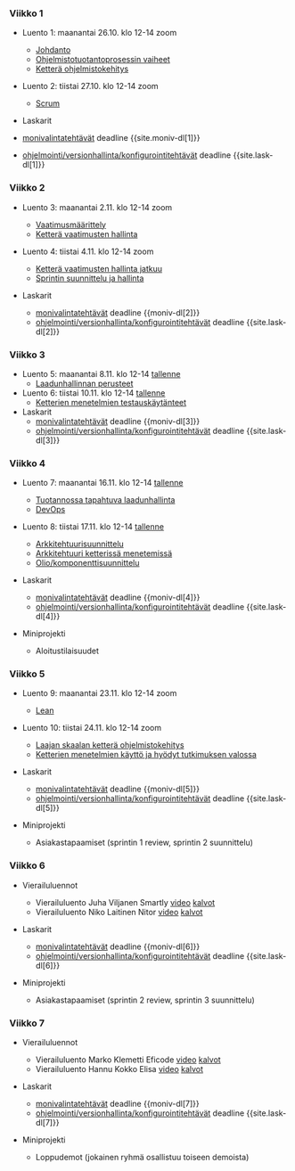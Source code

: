 ### Viikko 1

- Luento 1: maanantai 26.10. klo 12-14 zoom
  - [Johdanto](/osa0)
  - [Ohjelmistotuotantoprosessin vaiheet](/osa1#ohjelmistotuotanto-ja-sen-osa-alueet) 
  - [Ketterä ohjelmistokehitys](/osa1#ketterä-ohjelmistokehitys)

- Luento 2: tiistai 27.10. klo 12-14 zoom
  - [Scrum](/osa1#scrum)

- Laskarit
- <a href="{{site.stats_url}}/quiz/1">monivalintatehtävät</a> deadline {{site.moniv-dl[1]}}
- <a href="/tehtavat1">ohjelmointi/versionhallinta/konfigurointitehtävät</a> deadline {{site.lask-dl[1]}}


### Viikko 2

- Luento 3: maanantai 2.11. klo 12-14  zoom
  - [Vaatimusmäärittely](/osa2#vaatimusmäärittely)
  - [Ketterä vaatimusten hallinta](/osa2#user-story)

- Luento 4: tiistai 4.11. klo 12-14 zoom
  - [Ketterä vaatimusten hallinta jatkuu](/osa2#user-story)
  - [Sprintin suunnittelu ja hallinta](/osa2#sprintin-suunnittelu)

- Laskarit
  - <a href="{{site.stats_url}}/quiz/2">monivalintatehtävät</a> deadline {{moniv-dl[2]}}
  - <a href="/tehtavat2">ohjelmointi/versionhallinta/konfigurointitehtävät</a> deadline {{site.lask-dl[2]}}

### Viikko 3

- Luento 5: maanantai 8.11. klo 12-14  <a href="https://youtu.be/uo4-NnaPriM">tallenne</a>
  - [Laadunhallinnan perusteet](/osa3)
- Luento 6: tiistai 10.11. klo 12-14 <a href="https://youtu.be/yW4MONAW2ZA">tallenne</a>  
  - [Ketterien menetelmien testauskäytänteet](/osa3#ketterien-menetelmien-testauska%CC%88yta%CC%88nteet)
- Laskarit
  - <a href="{{site.stats_url}}/quiz/3">monivalintatehtävät</a> deadline {{moniv-dl[3]}}
  - <a href="/tehtavat3">ohjelmointi/versionhallinta/konfigurointitehtävät</a> deadline {{site.lask-dl[3]}}
  
### Viikko 4

- Luento 7: maanantai 16.11. klo 12-14  <a href="https://youtu.be/YBo7xH0mhrk">tallenne</a>
  - [Tuotannossa tapahtuva laadunhallinta](/osa3#tuotannossa-tapahtuva-testaaminen-ja-laadunhallinta)
  - [DevOps](/osa3#devops) 
- Luento 8: tiistai 17.11. klo 12-14 <a href="https://youtu.be/HqhhAtnGwFo">tallenne</a>
  - [Arkkitehtuurisuunnittelu](/osa4#ohjelmiston-arkkitehtuuri)
  - [Arkkitehtuuri ketterissä menetemissä](/osa4#arkkitehtuuri-ketterissä-menetelmissä)
  - [Olio/komponenttisuunnittelu](/osa4#olio--ja-komponenttisuunnittelu)
   
- Laskarit
  - <a href="{{site.stats_url}}/quiz/4">monivalintatehtävät</a> deadline {{moniv-dl[4]}}
  - <a href="/tehtavat4">ohjelmointi/versionhallinta/konfigurointitehtävät</a> deadline {{site.lask-dl[4]}}

- Miniprojekti
  - Aloitustilaisuudet
### Viikko 5

- Luento 9: maanantai 23.11. klo 12-14 zoom
    - [Lean](/osa5#lean)  
- Luento 10: tiistai 24.11. klo 12-14 zoom
  - [Laajan skaalan ketterä ohjelmistokehitys](/osa5#laajan-skaalan-kettera%CC%88-ohjelmistokehitys)
  - [Ketterien menetelmien käyttö ja hyödyt tutkimuksen valossa](/osa5#ketterien-menetelmien-käyttö-ja-hyödyt-tutkimuksen-valossa)  
    
- Laskarit
  - <a href="{{site.stats_url}}/quiz/5">monivalintatehtävät</a> deadline {{moniv-dl[5]}}
  - <a href="/tehtavat5">ohjelmointi/versionhallinta/konfigurointitehtävät</a> deadline {{site.lask-dl[5]}}

- Miniprojekti
  - Asiakastapaamiset (sprintin 1 review, sprintin 2 suunnittelu)
    
### Viikko 6

- Vierailuluennot
  - Vierailuluento Juha Viljanen Smartly <a href="https://www.youtube.com/watch?v=3ZRPtoU_nKQ&ab_channel=moocfi">video</a> <a href="https://github.com/ohjelmistotuotanto-hy/slides/blob/master/vierailuluennot/smartly.pdf">kalvot</a>
  - Vierailuluento Niko Laitinen Nitor <a href="https://www.youtube.com/watch?v=dhDusAPpjos&ab_channel=moocfi">video</a> <a href="https://github.com/ohjelmistotuotanto-hy/slides/blob/master/vierailuluennot/nitor.pdf">kalvot</a>
      
- Laskarit
  - <a href="{{site.stats_url}}/quiz/6">monivalintatehtävät</a> deadline {{moniv-dl[6]}}
  - <a href="/tehtavat6">ohjelmointi/versionhallinta/konfigurointitehtävät</a> deadline {{site.lask-dl[6]}}

- Miniprojekti
  - Asiakastapaamiset (sprintin 2 review, sprintin 3 suunnittelu)
  

### Viikko 7

- Vierailuluennot
  - Vierailuluento Marko Klemetti Eficode <a href="https://www.youtube.com/watch?v=FipoHtP2IJo&ab_channel=moocfi">video</a> <a href="https://github.com/ohjelmistotuotanto-hy/slides/blob/master/vierailuluennot/eficode.pdf">kalvot</a>    
  - Vierailuluento Hannu Kokko Elisa <a href="https://www.youtube.com/watch?v=kpBlLR10oVs&ab_channel=moocfi">video</a> <a href="https://github.com/ohjelmistotuotanto-hy/slides/blob/master/vierailuluennot/elisa.pdf">kalvot</a>
    
- Laskarit
  - <a href="{{site.stats_url}}/quiz/7">monivalintatehtävät</a> deadline {{moniv-dl[7]}}
  - <a href="/tehtavat7">ohjelmointi/versionhallinta/konfigurointitehtävät</a> deadline {{site.lask-dl[7]}}

- Miniprojekti
  - Loppudemot (jokainen ryhmä osallistuu toiseen demoista)
